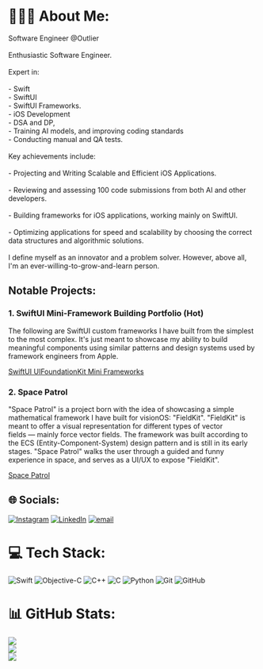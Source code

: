 # 👨🏻‍💻 About Me:
Software Engineer @Outlier<br><br>Enthusiastic Software Engineer. <br><br>Expert in:<br><br>- Swift<br>- SwiftUI<br>- SwiftUI Frameworks.<br>- iOS Development<br>- DSA and DP, <br>- Training AI models, and improving coding standards<br>- Conducting manual and QA tests.<br><br>Key achievements include:<br><br>- Projecting and Writing Scalable and Efficient iOS Applications.<br><br>- Reviewing and assessing 100 code submissions from both AI and other developers.<br><br>- Building frameworks for iOS applications, working mainly on SwiftUI.<br><br>- Optimizing applications for speed and scalability by choosing the correct data structures and algorithmic solutions.<br><br>I define myself as an innovator and a problem solver. However, above all, I'm an ever-willing-to-grow-and-learn person.

## Notable Projects:

### 1. SwiftUI Mini-Framework Building Portfolio (Hot)

The following are SwiftUI custom frameworks I have built from the simplest to the most complex. It's just meant to showcase my ability to build meaningful components using similar patterns and design systems used by framework engineers from Apple.

<a href="https://github.com/stars/saverio-negro/lists/swiftui-uifoundationkit">SwiftUI UIFoundationKit Mini Frameworks</a>

### 2. Space Patrol

"Space Patrol" is a project born with the idea of showcasing a simple mathematical framework I have built for visionOS: "FieldKit". "FieldKit" is meant to offer a visual representation for different types of vector fields — mainly force vector fields. The framework was built according to the ECS (Entity-Component-System) design pattern and is still in its early stages. "Space Patrol" walks the user through a guided and funny experience in space, and serves as a UI/UX to expose "FieldKit".

<a href="https://github.com/stars/saverio-negro/lists/swiftui-uifoundationkit">Space Patrol</a>

## 🌐 Socials:
[![Instagram](https://img.shields.io/badge/Instagram-%23E4405F.svg?logo=Instagram&logoColor=white)](https://instagram.com/saverionegro) [![LinkedIn](https://img.shields.io/badge/LinkedIn-%230077B5.svg?logo=linkedin&logoColor=white)](https://linkedin.com/in/saverio-negro-5192b2200) [![email](https://img.shields.io/badge/Email-D14836?logo=gmail&logoColor=white)](mailto:saverionegro@gmail.com) 

# 💻 Tech Stack:
![Swift](https://img.shields.io/badge/swift-F54A2A?style=for-the-badge&logo=swift&logoColor=white) ![Objective-C](https://img.shields.io/badge/OBJECTIVE--C-%233A95E3.svg?style=for-the-badge&logo=apple&logoColor=white) ![C++](https://img.shields.io/badge/c++-%2300599C.svg?style=for-the-badge&logo=c%2B%2B&logoColor=white) ![C](https://img.shields.io/badge/c-%2300599C.svg?style=for-the-badge&logo=c&logoColor=white) ![Python](https://img.shields.io/badge/python-3670A0?style=for-the-badge&logo=python&logoColor=ffdd54) ![Git](https://img.shields.io/badge/git-%23F05033.svg?style=for-the-badge&logo=git&logoColor=white) ![GitHub](https://img.shields.io/badge/github-%23121011.svg?style=for-the-badge&logo=github&logoColor=white)
# 📊 GitHub Stats:
![](https://github-readme-stats.vercel.app/api?username=saverio-negro&theme=dark&hide_border=false&include_all_commits=false&count_private=false)<br/>
![](https://nirzak-streak-stats.vercel.app/?user=saverio-negro&theme=dark&hide_border=false)<br/>
![](https://github-readme-stats.vercel.app/api/top-langs/?username=saverio-negro&theme=dark&hide_border=false&include_all_commits=false&count_private=false&layout=compact)

<!-- Proudly created with GPRM ( https://gprm.itsvg.in ) -->
